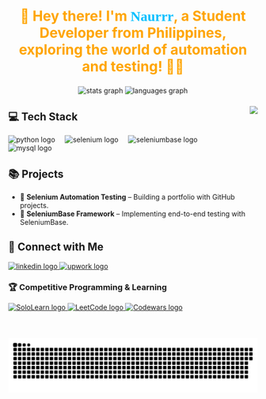<h2 align="center" style="color:#FFA500; font-weight:bold; font-size:28px;">🚀 Hey there! I'm <span style="color:#00BFFF; font-family:'Bookman Old Style', serif;">Naurrr</span>, a Student Developer from Philippines, exploring the world of automation and testing! 👨‍💻</h2>


###

<div align="center">
  <img src="https://github-readme-stats.vercel.app/api?username=ndbj343&hide_title=false&hide_rank=false&show_icons=true&include_all_commits=true&count_private=true&disable_animations=false&theme=dracula&locale=en&hide_border=false" height="150" alt="stats graph"  />
  <img src="https://github-readme-stats.vercel.app/api/top-langs?username=ndbj343&locale=en&hide_title=false&layout=compact&card_width=320&langs_count=5&theme=dracula&hide_border=false" height="150" alt="languages graph"  />
  <br>

</div>

###

<img align="right" height="150" src="https://media.giphy.com/media/f3KwliaH4MLtli8z7D/giphy.gif?cid=790b7611nq6wr16uw5ope64jhsw9yjiv1vjh2xzrclzrmq38&ep=v1_gifs_search&rid=giphy.gif"  />

###

## 💻 Tech Stack

<div align="left">
  <img src="https://cdn.jsdelivr.net/gh/devicons/devicon/icons/python/python-original.svg" height="30" alt="python logo"  />
  <img width="12" />
  <img src="https://cdn.jsdelivr.net/gh/devicons/devicon/icons/selenium/selenium-original.svg" height="30" alt="selenium logo"  />
  <img width="12" />
  <img src="https://seleniumbase.github.io/cdn/img/super_logo_sb3.png" height="30" alt="seleniumbase logo"  />
  <img width="12" />
  <img src="https://cdn.jsdelivr.net/gh/devicons/devicon/icons/mysql/mysql-original.svg" height="30" alt="mysql logo"  />
</div>

###

## 📚 Projects

- 🔧 **Selenium Automation Testing** – Building a portfolio with GitHub projects.
- 🔧 **SeleniumBase Framework** – Implementing end-to-end testing with SeleniumBase.

###

## 👥 Connect with Me

<div align="left">
  <a href="https://www.linkedin.com/in/noviem-booc-86085218a/" target="_blank">
    <img src="https://img.shields.io/static/v1?message=LinkedIn&logo=linkedin&label=&color=0077B5&logoColor=white&labelColor=&style=for-the-badge" height="35" alt="linkedin logo"  />
  </a>
  </a>
  <a href="https://www.upwork.com/freelancers/~0111e5b22564730bc1" target="_blank">
    <img src="https://img.shields.io/static/v1?message=Upwork&logo=upwork&label=&color=6FDA44&logoColor=white&labelColor=&style=for-the-badge" height="35" alt="upwork logo"  />
  </a>
</div>

### 🏆 Competitive Programming & Learning  

<a href="https://www.sololearn.com/profile/33407444" target="_blank">
  <img src="https://img.shields.io/static/v1?message=SoloLearn&logo=sololearn&label=&color=3A3A3A&logoColor=white&labelColor=&style=for-the-badge" height="35" alt="SoloLearn logo" />
</a>

<a href="https://leetcode.com/u/naurrr/" target="_blank">
  <img src="https://img.shields.io/static/v1?message=LeetCode&logo=leetcode&label=&color=FFA116&logoColor=white&labelColor=&style=for-the-badge" height="35" alt="LeetCode logo" />
</a>

<a href="https://www.codewars.com/users/Naurrrxx" target="_blank">
  <img src="https://img.shields.io/static/v1?message=Codewars&logo=codewars&label=&color=B1361E&logoColor=white&labelColor=&style=for-the-badge" height="35" alt="Codewars logo" />
</a>

###

<br clear="both">

![](https://raw.githubusercontent.com/CompetitiveLin/Snake-in-Contribution-Grid/output/github-contribution-grid-snake.svg)

